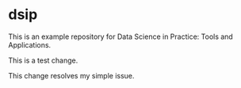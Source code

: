 # dsip

This is an example repository for Data Science in Practice: Tools and Applications.

This is a test change.

This change resolves my simple issue.